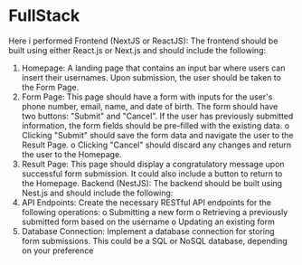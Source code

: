 # FullStack
Here i performed
Frontend (NextJS or ReactJS):
The frontend should be built using either React.js or Next.js and should include the following:
1. Homepage: A landing page that contains an input bar where users can insert their usernames. Upon submission, the user should be taken to the Form Page.
2. Form Page: This page should have a form with inputs for the user's phone number, email, name, and date of birth. The form should have two buttons: "Submit" and "Cancel". If the user has previously submitted information, the form fields should be pre-filled with the existing data.
o Clicking "Submit" should save the form data and navigate the user to the Result Page.
o Clicking "Cancel" should discard any changes and return the user to the Homepage.
3. Result Page: This page should display a congratulatory message upon successful form submission. It could also include a button to return to the Homepage.
Backend (NestJS):
The backend should be built using Nest.js and should include the following:
1. API Endpoints: Create the necessary RESTful API endpoints for the following operations:
o Submitting a new form
o Retrieving a previously submitted form based on the username
o Updating an existing form
2. Database Connection: Implement a database connection for storing form submissions. This could be a SQL or NoSQL database, depending on your preference
